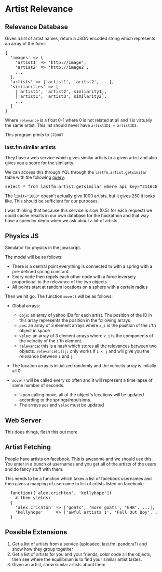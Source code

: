 # Artist Relevance

## Relevance Database

Given a list of artist names, return a JSON encoded string which represents an array of the form:

<pre>
{
  'images' => {
    'artist1' => 'http://image',
    'artist2' => 'http://image2',
    ...
  },
  'artists' => ['artist1', 'aritst2', ...],
  'similarities' => [
    ['artist1', 'artist2', simliarity1],
    ['artist1', 'artist3', similarity2],
    ...
  ]
}
</pre>

Where `relevance` is a float 0-1 where 0 is not related at all and 1 is virtually the same artist. This list should never have `artistID1 = artistID2`.

This program prints to `STDOUT`

### last.fm similar artists

They have a web service which gives similar artists to a given artist and also gives you a score for the similarity.

We can access this through YQL through the `lastfm.artist.getsimilar` table with the following [query](http://developer.yahoo.com/yql/console/?q=show%20tables&env=store://datatables.org/alltableswithkeys#h=select%20*%20from%20lastfm.artist.getsimilar%20where%20api_key%3D%222116c8771c6a03bb89c24a0935bea3a4%22%20and%20artist%3D%22Lady%20Gaga%22%20and%20limit%3D%221000%22):

<pre>
select * from lastfm.artist.getsimilar where api_key="2116c8771c6a03bb89c24a0935bea3a4" and artist="Lady Gaga" and limit="1000"
</pre>

The `limit="1000"` doesn't actually give 1000 artists, but it gives 250 it looks like. This should be sufficient for our purposes.

I was thinking that because this service is slow (0.5s for each request) we could cache results in our own database for the hackathon and that way have a speedier demo when we ask about a lot of artists

## Physics JS

Simulator for physics in the javascript.

The model will be as follows:

* There is a central point everything is connected to with a spring with a  pre-defined spring constant.
* Every node then repels each other node with a force inversely proportional to the relevance of the two objects
* All points start at random locations on a sphere with a certain radius

Then we hit go. The function `move()` will be as follows:

* Global arrays:
  * `objs`: an array of yahoo IDs for each artist. The position of the ID in this array represents the position in the following arrays.
  * `pos`: an array of 3 element arrays where `x_i` is the position of the `i`'th object in space
  * `veloc`: an array of 3 element arrays where `v_i` is the components of the velocity of the `i`'th element.
  * `relevance`: this is a hash which stores all the relevances between two objects. `relevance[i][j]` only works if `i < j` and will give you the relevance between `i` and `j`

* The location array is initialized randomly and the velocity array is initially all 0.

* `move()` will be called every so often and it will represent a time lapse of some number of seconds.

  * Upon calling move, all of the object's locations will be updated according to the springs/repulsions.
  * The arrays `pos` and `veloc` must be updated

## Web Server

This does things, flesh this out more

## Artist Fetching

People have artists on facebook. This is awesome and we should use this. You enter in a bunch of usernames and you get all of the artists of the users and do fancy stuff with them.

This needs to be a function which takes a list of facebook usernames and then gives a mapping of username to list of artists listed on facebook:

<pre>
  function(['alex.crichton', 'kellyhope'])
    # then yields:
  {
    'alex.crichton' => ['goats', 'more goats', 'GHB', ...],
    'kellyhope'     => ['awful artists 1', 'Fall Out Boy', ...]
  }
</pre>

## Possible Extensions

1. Get a list of artists from a service (uploaded, last.fm, pandora?) and show how they group together
2. Get a list of artists for you and your friends, color code all the objects, then see where the equilibrium is to find your similar artist tastes.
3. Given an artist, show similar artists about them.
